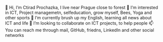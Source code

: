 👋 Hi, I’m Ctirad Prochazka, I live near Prague close to forest
👀 I’m interested in ICT, Project managemetn, selfeducation, grow myself, Bees, Yoga and other sports
🌱 I’m currently brush up my English, learning all news about ICT and life
💞️ I’m looking to collaborate on ICT projects, to help people
📫 You can reach me through mail, GitHub, friedns, LinkedIn and other social networks

<!---
Ctirad-Prochazka/Ctirad-Prochazka is a ✨ special ✨ repository because its `README.md` (this file) appears on your GitHub profile.
You can click the Preview link to take a look at your changes.
--->
